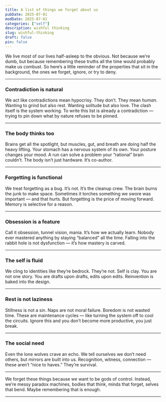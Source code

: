 ```yaml
---
title: A list of things we forget about us
pubDate: 2025-07-01
modDate: 2025-07-01
categories: ["self"]
description: wishful thinking
slug: wishful-thinking
draft: false
pin: false
---
```


We live most of our lives half-asleep to the obvious. Not because we’re dumb, but because remembering these truths all the time would probably make us combust. So here’s a little reminder of the properties that sit in the background, the ones we forget, ignore, or try to deny.

---

### Contradiction is natural

We act like contradictions mean hypocrisy. They don’t. They mean *human*. Wanting to grind but also rest. Wanting solitude but also love. The clash itself is the system working. To write this list is already a contradiction — trying to pin down what by nature refuses to be pinned.

---

### The body thinks too

Brains get all the spotlight, but muscles, gut, and breath are doing half the heavy lifting. Your stomach has a nervous system of its own. Your posture changes your mood. A run can solve a problem your “rational” brain couldn’t. The body isn’t just hardware. It’s co-author.

---

### Forgetting is functional

We treat forgetting as a bug. It’s not. It’s the cleanup crew. The brain burns the junk to make space. Sometimes it torches something we swore was important — and that hurts. But forgetting is the price of moving forward. Memory is selective for a reason.

---

### Obsession is a feature

Call it obsession, tunnel vision, mania. It’s how we actually learn. Nobody ever mastered anything by staying “balanced” all the time. Falling into the rabbit hole is not dysfunction — it’s how mastery is carved.

---

### The self is fluid

We cling to identities like they’re bedrock. They’re not. Self is clay. You are not one story. You are drafts upon drafts, edits upon edits. Reinvention is baked into the design.

---

### Rest is not laziness

Stillness is not a sin. Naps are not moral failure. Boredom is not wasted time. These are maintenance cycles — like turning the system off to cool the circuits. Ignore this and you don’t become more productive, you just break.

---

### The social need

Even the lone wolves crave an echo. We tell ourselves we don’t need others, but mirrors are built into us. Recognition, witness, connection — these aren’t “nice to haves.” They’re survival.

---

We forget these things because we want to be gods of control. Instead, we’re messy paradox machines, bodies that think, minds that forget, selves that bend. Maybe remembering that is enough.

---




